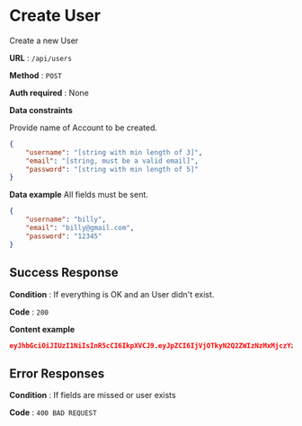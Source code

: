 # Create User

Create a new User

**URL** : `/api/users`

**Method** : `POST`

**Auth required** : None

**Data constraints**

Provide name of Account to be created.

```json
{
    "username": "[string with min length of 3]",
    "email": "[string, must be a valid email]",
    "password": "[string with min length of 5]"
}
```

**Data example** All fields must be sent.

```json
{
	"username": "billy",
	"email": "billy@gmail.com",
	"password": "12345"
}
```

## Success Response

**Condition** : If everything is OK and an User didn't exist.

**Code** : `200`

**Content example**

```json
eyJhbGciOiJIUzI1NiIsInR5cCI6IkpXVCJ9.eyJpZCI6IjVjOTkyN2Q2ZWIzNzMxMjczYzU3OGYzMSIsInVzZXJuYW1lIjoiYmlsbHkiLCJlbWFpbCI6ImJpbGx5QGdtYWlsLmNvbSIsImlhdCI6MTU1MzU0MTA3OH0.0idd1xnevvEsmX-GxU3ZI4_tkDU-We5jyf-cDM1Lp9M
```

## Error Responses
**Condition** : If fields are missed or user exists

**Code** : `400 BAD REQUEST`
